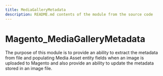 ```yaml
---
title: MediaGalleryMetadata
description: README.md contents of the module from the source code
---
```


# Magento_MediaGalleryMetadata

The purpose of this module is to provide an ability to extract the metadata from file and populating Media Asset entity fields when an image is uploaded to Magento and also provide an ability to update the metadata stored in an image file.
